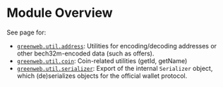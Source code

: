 # Module Overview

See page for:

 - [`greenweb.util.address`](util/address.md): Utilities for encoding/decoding addresses or other bech32m-encoded data (such as offers).
 - [`greenweb.util.coin`](util/coin.md): Coin-related utilities (getId, getName)
 - [`greenweb.util.serializer`](util/serializer.md): Export of the internal `Serializer` object, which (de)serializes objects for the official wallet protocol.